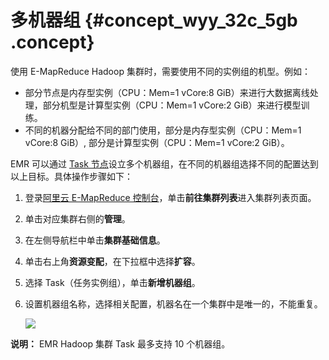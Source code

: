 # 多机器组 {#concept_wyy_32c_5gb .concept}

使用 E-MapReduce Hadoop 集群时，需要使用不同的实例组的机型。例如：

-   部分节点是内存型实例（CPU：Mem=1 vCore:8 GiB）来进行大数据离线处理，部分机型是计算型实例（CPU：Mem=1 vCore:2 GiB）来进行模型训练。
-   不同的机器分配给不同的部门使用，部分是内存型实例（CPU：Mem=1 vCore:8 GiB）, 部分是计算型实例（CPU：Mem=1 vCore:2 GiB）。

EMR 可以通过 [Task 节点](intl.zh-CN/集群规划与配置/集群规划/实例类型.md#section_zwh_1l3_y2b)设立多个机器组，在不同的机器组选择不同的配置达到以上目标。具体操作步骤如下：

1.  登录[阿里云 E-MapReduce 控制台](https://emr.console.aliyun.com/)，单击**前往集群列表**进入集群列表页面。
2.  单击对应集群右侧的**管理**。
3.  在左侧导航栏中单击**集群基础信息**。
4.  单击右上角**资源变配**，在下拉框中选择**扩容**。
5.  选择 Task（任务实例组），单击**新增机器组**。
6.  设置机器组名称，选择相关配置，机器名在一个集群中是唯一的，不能重复。

    ![](http://static-aliyun-doc.oss-cn-hangzhou.aliyuncs.com/assets/img/124632/155321990138830_zh-CN.png)


**说明：** EMR Hadoop 集群 Task 最多支持 10 个机器组。

